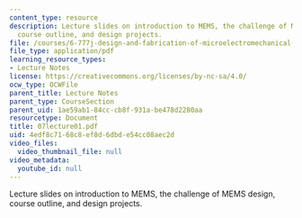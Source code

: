```yaml
---
content_type: resource
description: Lecture slides on introduction to MEMS, the challenge of MEMS design,
  course outline, and design projects.
file: /courses/6-777j-design-and-fabrication-of-microelectromechanical-devices-spring-2007/4edf8c7168c8ef8d6dbde54cc08aec2d_07lecture01.pdf
file_type: application/pdf
learning_resource_types:
- Lecture Notes
license: https://creativecommons.org/licenses/by-nc-sa/4.0/
ocw_type: OCWFile
parent_title: Lecture Notes
parent_type: CourseSection
parent_uid: 1ae59ab1-84cc-cb8f-931a-be478d2280aa
resourcetype: Document
title: 07lecture01.pdf
uid: 4edf8c71-68c8-ef8d-6dbd-e54cc08aec2d
video_files:
  video_thumbnail_file: null
video_metadata:
  youtube_id: null
---
```

Lecture slides on introduction to MEMS, the challenge of MEMS design, course outline, and design projects.